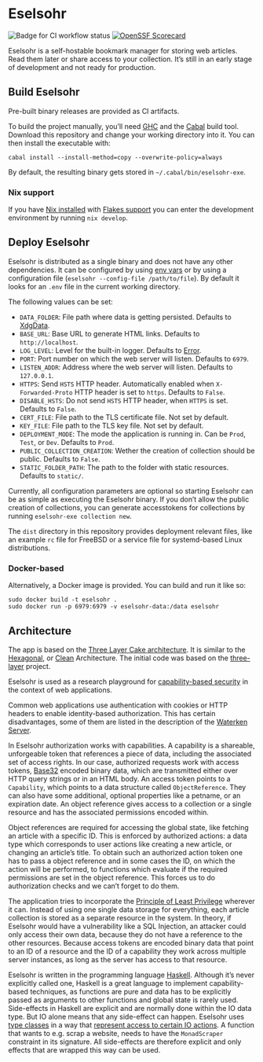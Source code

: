# Eselsohr

![Badge for CI workflow status](https://github.com/mkoppmann/eselsohr/actions/workflows/ci.yml/badge.svg)
[![OpenSSF Scorecard](https://api.securityscorecards.dev/projects/github.com/mkoppmann/eselsohr/badge)](https://api.securityscorecards.dev/projects/github.com/mkoppmann/eselsohr)

Eselsohr is a self-hostable bookmark manager for storing web articles.
Read them later or share access to your collection.
It’s still in an early stage of development and not ready for production.

## Build Eselsohr

Pre-built binary releases are provided as CI artifacts.

To build the project manually, you’ll need [GHC](https://en.wikipedia.org/wiki/Glasgow_Haskell_Compiler) and the [Cabal](https://www.haskell.org/cabal/) build tool.
Download this repository and change your working directory into it.
You can then install the executable with:

```shell
cabal install --install-method=copy --overwrite-policy=always
```

By default, the resulting binary gets stored in `~/.cabal/bin/eselsohr-exe`.

### Nix support

If you have [Nix installed](https://nixos.org/download.html) with [Flakes support](https://nixos.wiki/wiki/Flakes) you can enter the development environment by running `nix develop`.

## Deploy Eselsohr

Eselsohr is distributed as a single binary and does not have any other dependencies.
It can be configured by using [env vars](https://en.wikipedia.org/wiki/Environment_variable) or by using a configuration file (`eselsohr --config-file /path/to/file`).
By default it looks for an `.env` file in the current working directory.

The following values can be set:

* `DATA_FOLDER`: File path where data is getting persisted.
    Defaults to [XdgData](https://hackage.haskell.org/package/directory-1.3.6.1/docs/System-Directory.html#v:XdgData).
* `BASE_URL`: Base URL to generate HTML links.
    Defaults to `http://localhost`.
* `LOG_LEVEL`: Level for the built-in logger.
    Defaults to [Error](https://hackage.haskell.org/package/co-log-core-0.2.1.1/docs/Colog-Core-Severity.html#t:Severity).
* `PORT`: Port number on which the web server will listen.
    Defaults to `6979`.
* `LISTEN_ADDR`: Address where the web server will listen.
    Defaults to `127.0.0.1`.
* `HTTPS`: Send `HSTS` HTTP header.
    Automatically enabled when `X-Forwarded-Proto` HTTP header is set to `https`.
    Defaults to `False`.
* `DISABLE_HSTS`: Do not send `HSTS` HTTP header, when `HTTPS` is set.
    Defaults to `False`.
* `CERT_FILE`: File path to the TLS certificate file.
    Not set by default.
* `KEY_FILE`: File path to the TLS key file.
    Not set by default.
* `DEPLOYMENT_MODE`: The mode the application is running in.
    Can be `Prod`, `Test`, or `Dev`.
    Defaults to `Prod`.
* `PUBLIC_COLLECTION_CREATION`: Wether the creation of collection should be public.
    Defaults to `False`.
* `STATIC_FOLDER_PATH`: The path to the folder with static resources.
    Defaults to `static/`.

Currently, all configuration parameters are optional so starting Eselsohr can be as simple as executing the Eselsohr binary.
If you don’t allow the public creation of collections, you can generate accesstokens for collections by running `eselsohr-exe collection new`.

The `dist` directory in this repository provides deployment relevant files, like an example `rc` file for FreeBSD or a service file for systemd-based Linux distributions.

### Docker-based

Alternatively, a Docker image is provided.
You can build and run it like so:

```shell
sudo docker build -t eselsohr .
sudo docker run -p 6979:6979 -v eselsohr-data:/data eselsohr
```

## Architecture

The app is based on the [Three Layer Cake architecture](https://www.parsonsmatt.org/2018/03/22/three_layer_haskell_cake.html).
It is similar to the [Hexagonal](https://en.wikipedia.org/wiki/Hexagonal_architecture_(software)), or [Clean](https://blog.cleancoder.com/uncle-bob/2012/08/13/the-clean-architecture.html) Architecture.
The initial code was based on the [three-layer](https://github.com/Holmusk/three-layer) project.

Eselsohr is used as a research playground for [capability-based security](https://en.wikipedia.org/wiki/Capability-based_security) in the context of web applications.

Common web applications use authentication with cookies or HTTP headers to enable identity-based authorization.
This has certain disadvantages, some of them are listed in the description of the [Waterken Server](http://waterken.sourceforge.net/web-key/).

In Eselsohr authorization works with capabilities.
A capability is a shareable, unforgeable token that references a piece of data, including the associated set of access rights.
In our case, authorized requests work with access tokens, [Base32](https://en.wikipedia.org/wiki/Base32) encoded binary data, which are transmitted either over HTTP query strings or in an HTML body.
An access token points to a `Capability`, which points to a data structure called `ObjectReference`.
They can also have some additional, optional properties like a petname, or an expiration date.
An object reference gives access to a collection or a single resource and has the associated permissions encoded within.

Object references are required for accessing the global state, like fetching an article with a specific ID.
This is enforced by authorized actions: a data type which corresponds to user actions like creating a new article, or changing an article’s title.
To obtain such an authorized action token one has to pass a object reference and in some cases the ID, on which the action will be performed, to functions which evaluate if the required permissions are set in the object reference.
This forces us to do authorization checks and we can’t forget to do them.

The application tries to incorporate the [Principle of Least Privilege](https://en.wikipedia.org/wiki/Principle_of_least_privilege) wherever it can.
Instead of using one single data storage for everything, each article collection is stored as a separate resource in the system.
In theory, if Eselsohr would have a vulnerability like a SQL Injection, an attacker could only access their own data, because they do not have a reference to the other resources.
Because access tokens are encoded binary data that point to an ID of a resource and the ID of a capability they work across multiple server instances, as long as the server has access to that resource.

Eselsohr is written in the programming language [Haskell](https://en.wikipedia.org/wiki/Haskell_(programming_language)).
Although it’s never explicitly called one, Haskell is a great language to implement capability-based techniques, as functions are pure and data has to be explicitly passed as arguments to other functions and global state is rarely used.
Side-effects in Haskell are explicit and are normally done within the IO data type.
But IO alone means that any side-effect can happen.
Eselsohr uses [type classes](https://www.haskell.org/tutorial/classes.html) in a way that [represent access to certain IO actions](https://chrispenner.ca/posts/monadio-considered-harmful).
A function that wants to e.g. scrap a website, needs to have the `MonadScraper` constraint in its signature.
All side-effects are therefore explicit and only effects that are wrapped this way can be used.
